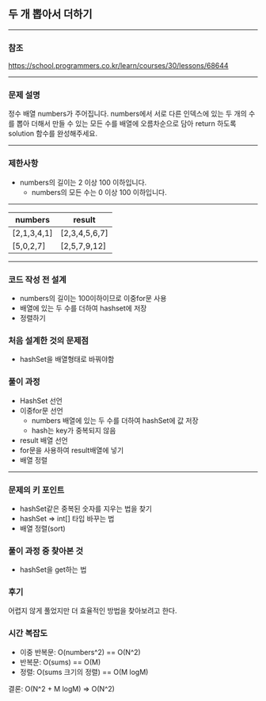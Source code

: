 ## 두 개 뽑아서 더하기

***
### 참조
https://school.programmers.co.kr/learn/courses/30/lessons/68644

***
### 문제 설명
정수 배열 numbers가 주어집니다. numbers에서 서로 다른 인덱스에 있는 두 개의 수를 뽑아 더해서 만들 수 있는 모든 수를 배열에 오름차순으로 담아 return 하도록 solution 함수를 완성해주세요.

***
### 제한사항
- numbers의 길이는 2 이상 100 이하입니다.
    - numbers의 모든 수는 0 이상 100 이하입니다.

***
| numbers     | result        |
|-------------|---------------|
| [2,1,3,4,1] | [2,3,4,5,6,7] |
| [5,0,2,7]   | [2,5,7,9,12]  |

***
### 코드 작성 전 설계
- numbers의 길이는 100이하이므로 이중for문 사용
- 배열에 있는 두 수를 더하여 hashset에 저장
- 정렬하기

### 처음 설계한 것의 문제점
- hashSet을 배열형태로 바꿔야함

### 풀이 과정
- HashSet 선언
- 이중for문 선언
    - numbers 배열에 있는 두 수를 더하여 hashSet에 값 저장
    - hash는 key가 중복되지 않음
- result 배열 선언
- for문을 사용하여 result배열에 넣기
- 배열 정렬

***
### 문제의 키 포인트
- hashSet같은 중복된 숫자를 지우는 법을 찾기
- hashSet => int[] 타입 바꾸는 법
- 배열 정렬(sort)

### 풀이 과정 중 찾아본 것
- hashSet을 get하는 법

### 후기
어렵지 않게 풀었지만 더 효율적인 방법을 찾아보려고 한다.

### 시간 복잡도
- 이중 반복문: O(numbers^2) == O(N^2)
- 반복문: O(sums) == O(M)
- 정렬: O(sums 크기의 정렬) == O(M logM)

결론: O(N^2 + M logM) => O(N^2)

